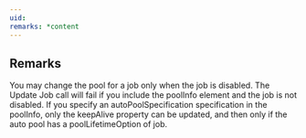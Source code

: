 ```yaml
---
uid: 
remarks: *content
---
```

## Remarks  
 You may change the pool for a job only when the job is disabled.             The Update Job call will fail if you include the poolInfo element             and the job is not disabled. If you specify an             autoPoolSpecification specification in the poolInfo, only the             keepAlive property can be updated, and then only if the auto pool             has a poolLifetimeOption of job.